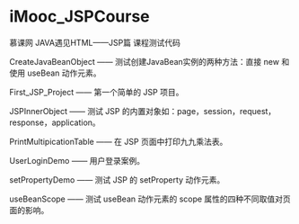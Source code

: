 # iMooc_JSPCourse
慕课网 JAVA遇见HTML——JSP篇 课程测试代码



CreateJavaBeanObject —— 测试创建JavaBean实例的两种方法：直接 new 和使用 useBean 动作元素。

First_JSP_Project —— 第一个简单的 JSP 项目。

JSPInnerObject —— 测试 JSP 的内置对象如：page，session，request，response，application。

PrintMultipicationTable —— 在 JSP 页面中打印九九乘法表。

UserLoginDemo —— 用户登录案例。

setPropertyDemo —— 测试 JSP 的 setProperty 动作元素。

useBeanScope —— 测试 useBean 动作元素的 scope 属性的四种不同取值对页面的影响。